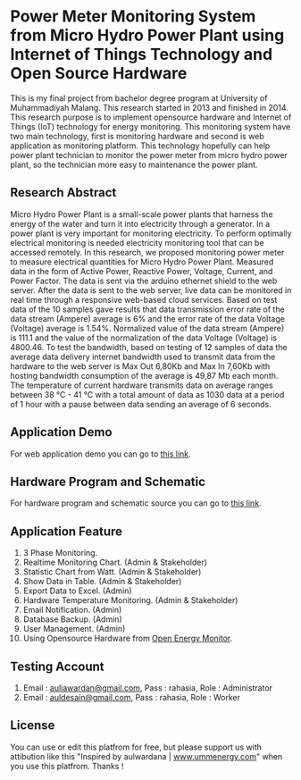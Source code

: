 # Power Meter Monitoring System from Micro Hydro Power Plant using Internet of Things Technology and Open Source Hardware


This is my final project from bachelor degree program at University of Muhammadiyah Malang. This research started in 2013 and finished in 2014. This research purpose is to implement opensource hardware and Internet of Things (IoT) technology for energy monitoring. This monitoring system have two main technology, first is monitoring hardware and second is web application as monitoring platform. This technology hopefully can help power plant technician to monitor the power meter from micro hydro power plant, so the technician more easy to maintenance the power plant.


## Research Abstract
Micro Hydro Power Plant is a small-scale power plants that harness the energy of the water and turn it into electricity through a generator. In a power plant is very important for monitoring electricity. To perform optimally electrical monitoring is needed electricity monitoring tool that can be accessed remotely. In this research, we proposed monitoring power meter to measure electrical quantities for Micro Hydro Power Plant. Measured data in the form of Active Power, Reactive Power, Voltage, Current, and Power Factor. The data is sent via the arduino ethernet shield to the web server. After the data is sent to the web server, live data can be monitored in real time through a responsive web-based cloud services. Based on test data of the 10 samples gave results that data transmission error rate of the data stream (Ampere) average is 6% and the error rate of the data Voltage (Voltage) average is 1.54%. Normalized value of the data stream (Ampere) is 111.1 and the value of the normalization of the data Voltage (Voltage) is 4800.46. To test the bandwidth, based on testing of 12 samples of data the average data delivery internet bandwidth used to transmit data from the hardware to the web server is Max Out 6,80Kb and Max In 7,60Kb with hosting bandwidth consumption of the average is 49,87 Mb each month. The temperature of current hardware transmits data on average ranges between 38 °C - 41 °C with a total amount of data as 1030 data at a period of 1 hour with a pause between data sending an average of 6 seconds.


## Application Demo
For web application demo you can go to [this link](http://www.ummenergy.com/ "Platform IoT Monitoring").


## Hardware Program and Schematic
For hardware program and schematic source you can go to [this link](http://www.ummenergy.com/arduino/ "Hardware IoT Monitoring").


## Application Feature
1. 3 Phase Monitoring.
2. Realtime Monitoring Chart. (Admin & Stakeholder)
3. Statistic Chart from Watt. (Admin & Stakeholder)
4. Show Data in Table. (Admin & Stakeholder)
5. Export Data to Excel. (Admin)
6. Hardware Temperature Monitoring. (Admin & Stakeholder)
7. Email Notification. (Admin)
8. Database Backup. (Admin)
9. User Management. (Admin)
10. Using Opensource Hardware from [Open Energy Monitor](https://openenergymonitor.org/ "Open Energy Monitor").


## Testing Account
1. Email : auliawardan@gmail.com, Pass : rahasia, Role : Administrator
2. Email : auldesain@gmail.com, Pass : rahasia, Role : Worker


## License
You can use or edit this platfrom for free, but please support us with attibution like this "Inspired by aulwardana | www.ummenergy.com" when you use this platfrom. Thanks !